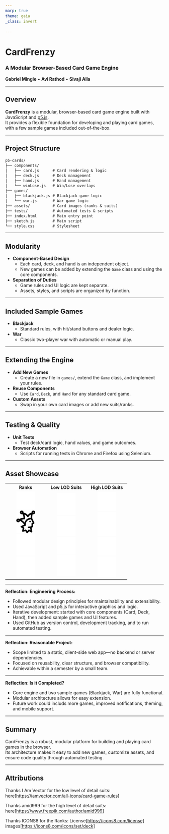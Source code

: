 ```yaml
---
marp: true
theme: gaia
_class: invert

---
```


# CardFrenzy  
### A Modular Browser-Based Card Game Engine

**Gabriel Mingle** • **Avi Rathod** • **Sivaji Alla**

---
<!-- footer: CardFrenzy -->
<!-- paginate: true -->
## Overview

**CardFrenzy** is a modular, browser-based card game engine built with JavaScript and [p5.js](https://p5js.org/).  
It provides a flexible foundation for developing and playing card games, with a few sample games included out-of-the-box.

---

## Project Structure

```
p5-cards/
├── components/
│   ├── card.js      # Card rendering & logic
│   ├── deck.js      # Deck management
│   ├── hand.js      # Hand management
│   └── winLose.js   # Win/Lose overlays
├── games/
│   ├── blackjack.js # Blackjack game logic
│   └── war.js       # War game logic
├── assets/          # Card images (ranks & suits)
├── tests/           # Automated tests & scripts
├── index.html       # Main entry point
├── sketch.js        # Main script
└── style.css        # Stylesheet
```

---

## Modularity

- **Component-Based Design**  
  - Each card, deck, and hand is an independent object.
  - New games can be added by extending the `Game` class and using the core components.
- **Separation of Duties**  
  - Game rules and UI logic are kept separate.
  - Assets, styles, and scripts are organized by function.

---

## Included Sample Games

- **Blackjack**  
  - Standard rules, with hit/stand buttons and dealer logic.
- **War**  
  - Classic two-player war with automatic or manual play.

---

## Extending the Engine

- **Add New Games**  
  - Create a new file in `games/`, extend the `Game` class, and implement your rules.
- **Reuse Components**  
  - Use `Card`, `Deck`, and `Hand` for any standard card game.
- **Custom Assets**  
  - Swap in your own card images or add new suits/ranks.

---

## Testing & Quality

- **Unit Tests**  
  - Test deck/card logic, hand values, and game outcomes.
- **Browser Automation**  
  - Scripts for running tests in Chrome and Firefox using Selenium.

---
## Asset Showcase

<table width="100%">
  <tr>
    <th align="center">Ranks</th>
    <th align="center">Low LOD Suits</th>
    <th align="center">High LOD Suits</th>
  </tr>
  <tr>
    <td align="center" width="30%">
      <img src="p5-cards/assets/rank/jack.png" width="60" /><br/>
      <img src="p5-cards/assets/rank/joker.png" width="60" /><br/>
      <img src="p5-cards/assets/rank/king.png" width="60" /><br/>
      <img src="p5-cards/assets/rank/queen.png" width="60" />
    </td>
    <td align="center" width="30%">
      <img src="p5-cards/assets/suits/club.png" width="60" /><br/>
      <img src="p5-cards/assets/suits/diamond.png" width="60" /><br/>
      <img src="p5-cards/assets/suits/heart.png" width="60" /><br/>
      <img src="p5-cards/assets/suits/spade.png" width="60" />
    </td>
    <td align="center" width="30%">
      <img src="p5-cards/assets/suits/club_detail.png" width="60" /><br/>
      <img src="p5-cards/assets/suits/diamond_detail.png" width="60" /><br/>
      <img src="p5-cards/assets/suits/heart_detail.png" width="60" /><br/>
      <img src="p5-cards/assets/suits/spade_detail.png" width="60" />
    </td>
  </tr>
</table>

---

**Reflection: Engineering Process:**  
- Followed modular design principles for maintainability and extensibility.
- Used JavaScript and p5.js for interactive graphics and logic.
- Iterative development: started with core components (Card, Deck, Hand), then added sample games and UI features.
- Used GitHub as version control, development tracking, and to run automated testing.

---

**Reflection: Reasonable Project:**  
- Scope limited to a static, client-side web app—no backend or server dependencies.
- Focused on reusability, clear structure, and browser compatibility.
- Achievable within a semester by a small team.

---

**Reflection: Is it Completed?**  
- Core engine and two sample games (Blackjack, War) are fully functional.
- Modular architecture allows for easy extension.
- Future work could includs more games, improved notifications, theming, and mobile support.

---
## Summary

CardFrenzy is a robust, modular platform for building and playing card games in the browser.  
Its architecture makes it easy to add new games, customize assets, and ensure code quality through automated testing.

---
## Attributions

Thanks I Am Vector for the low level of detail suits: here[https://iamvector.com/all-icons/card-game-rules]

Thanks amid999 for the high level of detail suits: here[https://www.freepik.com/author/amid999]

Thanks ICONS8 for the Ranks: License[https://icons8.com/license]
images[https://icons8.com/icons/set/deck]